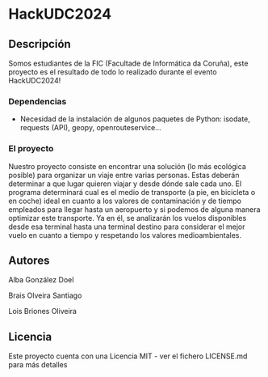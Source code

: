 # HackUDC2024

## Descripción

Somos estudiantes de la FIC (Facultade de Informática da Coruña), este proyecto es el resultado de todo lo realizado durante el evento HackUDC2024!

### Dependencias

* Necesidad de la instalación de algunos paquetes de Python: isodate, requests (API), geopy, openrouteservice...

### El proyecto
Nuestro proyecto consiste en encontrar una solución (lo más ecológica posible) para organizar un viaje entre varias personas. Estas deberán determinar a que lugar quieren viajar y desde dónde sale cada uno. El programa determinará cual es el medio de transporte (a pie, en bicicleta o en coche) ideal en cuanto a los valores de contaminación y de tiempo empleados para llegar hasta un aeropuerto y si podemos de alguna manera optimizar este transporte. Ya en él, se analizarán los vuelos disponibles desde esa terminal hasta una terminal destino para considerar el mejor vuelo en cuanto a tiempo y respetando los valores medioambientales.

## Autores

Alba González Doel

Brais Olveira Santiago

Lois Briones Oliveira


## Licencia

Este proyecto cuenta con una Licencia MIT - ver el fichero LICENSE.md para más detalles




